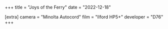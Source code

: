 +++
title =  "Joys of the Ferry"
date =  "2022-12-18"

[extra]
camera =  "Minolta Autocord"
film =  "Ilford HP5+"
developer =  "D76"
+++
